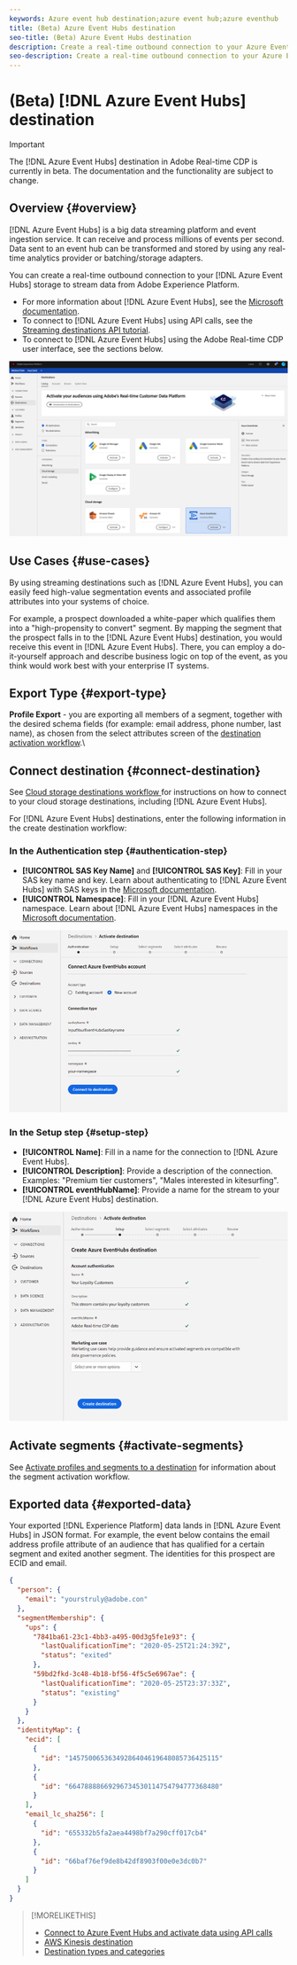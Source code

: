 ```yaml
---
keywords: Azure event hub destination;azure event hub;azure eventhub
title: (Beta) Azure Event Hubs destination
seo-title: (Beta) Azure Event Hubs destination
description: Create a real-time outbound connection to your Azure Event Hubs storage to stream data from Experience Platform.
seo-description: Create a real-time outbound connection to your Azure Event Hubs storage to stream data from Experience Platform.
---
```


# (Beta) [!DNL Azure Event Hubs] destination

>[!IMPORTANT]
>
>The [!DNL Azure Event Hubs] destination in Adobe Real-time CDP is currently in beta. The documentation and the functionality are subject to change.

## Overview {#overview}

[!DNL Azure Event Hubs] is a big data streaming platform and event ingestion service. It can receive and process millions of events per second. Data sent to an event hub can be transformed and stored by using any real-time analytics provider or batching/storage adapters.

You can create a real-time outbound connection to your [!DNL Azure Event Hubs] storage to stream data from Adobe Experience Platform.

* For more information about [!DNL Azure Event Hubs], see the [Microsoft documentation](https://docs.microsoft.com/en-us/azure/event-hubs/event-hubs-about).
* To connect to [!DNL Azure Event Hubs] using API calls, see the [Streaming destinations API tutorial](/help/rtcdp/destinations/streaming-destinations-api-tutorial.md).
* To connect to [!DNL Azure Event Hubs] using the Adobe Real-time CDP user interface, see the sections below.

![AWS Kinesis in the UI](/help/rtcdp/destinations/assets/azure-event-hubs-destination.png)

## Use Cases {#use-cases}

By using streaming destinations such as [!DNL Azure Event Hubs], you can easily feed high-value segmentation events and associated profile attributes into your systems of choice.

For example, a prospect downloaded a white-paper which qualifies them into a "high-propensity to convert" segment. By mapping the segment that the prospect falls in to the [!DNL Azure Event Hubs] destination, you would receive this event in [!DNL Azure Event Hubs]. There, you can employ a do-it-yourself approach and describe business logic on top of the event, as you think would work best with your enterprise IT systems.

## Export Type {#export-type}

**Profile Export** - you are exporting all members of a segment, together with the desired schema fields (for example: email address, phone number, last name), as chosen from the select attributes screen of the [destination activation workflow](/help/rtcdp/destinations/activate-destinations.md#select-attributes).\

## Connect destination {#connect-destination}

See [Cloud storage destinations workflow ](/help/rtcdp/destinations/cloud-storage-destinations-workflow.md)for instructions on how to connect to your cloud storage destinations, including [!DNL Azure Event Hubs]. 

For [!DNL Azure Event Hubs] destinations, enter the following information in the create destination workflow:

### In the Authentication step {#authentication-step}

* **[!UICONTROL SAS Key Name]** and **[!UICONTROL SAS Key]**: Fill in your SAS key name and key. Learn about authenticating to [!DNL Azure Event Hubs] with SAS keys in the [Microsoft documentation](https://docs.microsoft.com/en-us/azure/event-hubs/authenticate-shared-access-signature).
* **[!UICONTROL Namespace]**: Fill in your [!DNL Azure Event Hubs] namespace. Learn about [!DNL Azure Event Hubs] namespaces in the [Microsoft documentation](https://docs.microsoft.com/en-us/azure/event-hubs/event-hubs-create#create-an-event-hubs-namespace).

![Input required in the authentication step](/help/rtcdp/destinations/assets/event-hubs-authentication.png)

### In the Setup step {#setup-step}

* **[!UICONTROL Name]**: Fill in a name for the connection to [!DNL Azure Event Hubs].
* **[!UICONTROL Description]**: Provide a description of the connection.  Examples: "Premium tier customers", "Males interested in kitesurfing".
* **[!UICONTROL eventHubName]**: Provide a name for the stream to your [!DNL Azure Event Hubs] destination.

![Data required in the setup step](/help/rtcdp/destinations/assets/event-hubs-setup-step.png)

## Activate segments {#activate-segments}

See [Activate profiles and segments to a destination](/help/rtcdp/destinations/activate-destinations.md) for information about the segment activation workflow.


## Exported data {#exported-data}

Your exported [!DNL Experience Platform] data lands in [!DNL Azure Event Hubs] in JSON format. For example, the event below contains the email address profile attribute of an audience that has qualified for a certain segment and exited another segment. The identities for this prospect are ECID and email.

```json
{
  "person": {
    "email": "yourstruly@adobe.con"
  },
  "segmentMembership": {
    "ups": {
      "7841ba61-23c1-4bb3-a495-00d3g5fe1e93": {
        "lastQualificationTime": "2020-05-25T21:24:39Z",
        "status": "exited"
      },
      "59bd2fkd-3c48-4b18-bf56-4f5c5e6967ae": {
        "lastQualificationTime": "2020-05-25T23:37:33Z",
        "status": "existing"
      }
    }
  },
  "identityMap": {
    "ecid": [
      {
        "id": "14575006536349286404619648085736425115"
      },
      {
        "id": "66478888669296734530114754794777368480"
      }
    ],
    "email_lc_sha256": [
      {
        "id": "655332b5fa2aea4498bf7a290cff017cb4"
      },
      {
        "id": "66baf76ef9de8b42df8903f00e0e3dc0b7"
      }
    ]
  }
}

```


>[!MORELIKETHIS]
>
>* [Connect to Azure Event Hubs and activate data using API calls](/help/rtcdp/destinations/streaming-destinations-api-tutorial.md)
>* [AWS Kinesis destination](/help/rtcdp/destinations/amazon-kinesis-destination.md)
>* [Destination types and categories](/help/rtcdp/destinations/destination-types.md) 